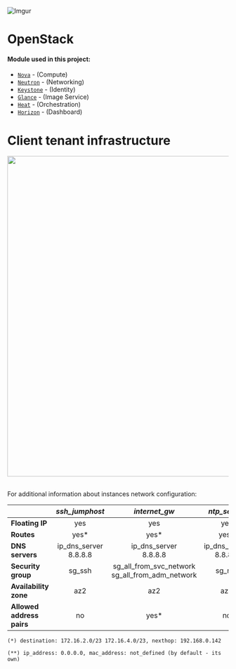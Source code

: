 ![Imgur](https://i.imgur.com/30HoYoj.png)

# OpenStack

#### Module used in this project:


* [`Nova`](https://opendev.org/openstack/puppet-nova/) -  (Compute)
* [`Neutron`](https://opendev.org/openstack/puppet-neutron/) - (Networking)
* [`Keystone`](https://opendev.org/openstack/puppet-keystone/) - (Identity)
* [`Glance`](https://opendev.org/openstack/puppet-glance/) - (Image Service)
* [`Heat`](https://opendev.org/openstack/puppet-heat/) - (Orchestration)
* [`Horizon`](https://opendev.org/openstack/puppet-horizon/) - (Dashboard)

# Client tenant infrastructure

<div align="center"><img src="https://imgur.com/wpuuXzH.png" width="700" height="730"></div><br />

For additional information about instances network configuration:

|                           |       *ssh_jumphost*       |                    *internet_gw*                     |        *ntp_server*        |       *ldap_server*        |      *dns_server*       |
| :------------------------ | :------------------------: | :--------------------------------------------------: | :------------------------: | :------------------------: | :---------------------: |
| **Floating IP**           |            yes             |                         yes                          |            yes             |             no             |           no            |
| **Routes**                |            yes*            |                         yes*                         |            yes*            |             no             |           no            |
| **DNS servers**           | ip_dns_server<br />8.8.8.8 |              ip_dns_server<br />8.8.8.8              | ip_dns_server<br />8.8.8.8 | ip_dns_server<br />8.8.8.8 | 127.0.0.1<br />8.8.8.8  |
| **Security group**        |           sg_ssh           | sg_all_from_svc_network<br />sg_all_from_adm_network |           sg_ntp           |  sg_ssh_from_adm_network   | sg_ssh_from_adm_network |
| **Availability zone**     |            az2             |                         az2                          |            az2             |            az1             |           az1           |
| **Allowed address pairs** |             no             |                         yes*                         |             no             |             no             |           no            |

`(*) destination: 172.16.2.0/23 172.16.4.0/23, nexthop: 192.168.0.142`

`(**) ip_address: 0.0.0.0, mac_address: not_defined (by default - its own)`